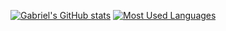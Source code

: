 [![Gabriel's GitHub stats](https://github-readme-stats.vercel.app/api?username=gabnerd)](https://github.com/Gabnerd)
[![Most Used Languages](https://github-readme-stats.vercel.app/api/top-langs/?username=gabnerd&layout=compact&langs_count=7&theme=codeSTACKr)](https://github.com/Gabnerd)
